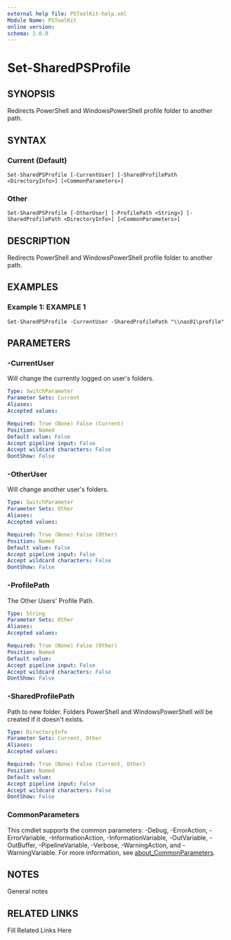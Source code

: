 ```yaml
---
external help file: PSToolKit-help.xml
Module Name: PSToolKit
online version: 
schema: 2.0.0
---
```


# Set-SharedPSProfile

## SYNOPSIS

Redirects PowerShell and WindowsPowerShell profile folder to another path.

## SYNTAX

### Current (Default)

```
Set-SharedPSProfile [-CurrentUser] [-SharedProfilePath <DirectoryInfo>] [<CommonParameters>]
```

### Other

```
Set-SharedPSProfile [-OtherUser] [-ProfilePath <String>] [-SharedProfilePath <DirectoryInfo>] [<CommonParameters>]
```

## DESCRIPTION

Redirects PowerShell and WindowsPowerShell profile folder to another path.


## EXAMPLES

### Example 1: EXAMPLE 1

```
Set-SharedPSProfile -CurrentUser -SharedProfilePath "\\nas01\profile"
```








## PARAMETERS

### -CurrentUser

Will change the currently logged on user's folders.

```yaml
Type: SwitchParameter
Parameter Sets: Current
Aliases: 
Accepted values: 

Required: True (None) False (Current)
Position: Named
Default value: False
Accept pipeline input: False
Accept wildcard characters: False
DontShow: False
```

### -OtherUser

Will change another user's folders.

```yaml
Type: SwitchParameter
Parameter Sets: Other
Aliases: 
Accepted values: 

Required: True (None) False (Other)
Position: Named
Default value: False
Accept pipeline input: False
Accept wildcard characters: False
DontShow: False
```

### -ProfilePath

The Other Users' Profile Path.

```yaml
Type: String
Parameter Sets: Other
Aliases: 
Accepted values: 

Required: True (None) False (Other)
Position: Named
Default value: 
Accept pipeline input: False
Accept wildcard characters: False
DontShow: False
```

### -SharedProfilePath

Path to new folder.
Folders PowerShell and WindowsPowerShell will be created if it doesn't exists.

```yaml
Type: DirectoryInfo
Parameter Sets: Current, Other
Aliases: 
Accepted values: 

Required: True (None) False (Current, Other)
Position: Named
Default value: 
Accept pipeline input: False
Accept wildcard characters: False
DontShow: False
```


### CommonParameters

This cmdlet supports the common parameters: -Debug, -ErrorAction, -ErrorVariable, -InformationAction, -InformationVariable, -OutVariable, -OutBuffer, -PipelineVariable, -Verbose, -WarningAction, and -WarningVariable. For more information, see [about_CommonParameters](http://go.microsoft.com/fwlink/?LinkID=113216).

## NOTES

General notes


## RELATED LINKS

Fill Related Links Here

